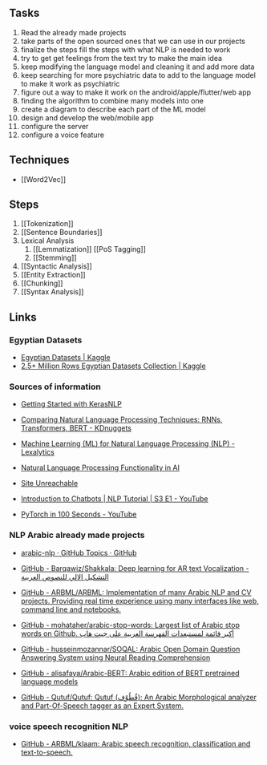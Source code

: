 
## Tasks
1. Read the already made projects
2. take parts of the open sourced ones that we can use in our projects
3. finalize the steps fill the steps with what NLP is needed to work
4. try to get get feelings from the text try to make the main idea
5. keep modifying the language model and cleaning it and add more data 
6. keep searching for more psychiatric data to add to the language model to make it work as psychiatric
7. figure out a way to make it work on the android/apple/flutter/web app
8. finding the algorithm to combine many models into one
9. create a diagram to describe each part of the ML model
10. design and develop the web/mobile app
11. configure the server
12. configure a voice feature

## Techniques
- [[Word2Vec]]
## Steps

1. [[Tokenization]]
2. [[Sentence Boundaries]]
3. Lexical Analysis
	1. [[Lemmatization]]
		 [[PoS Tagging]]
	2.  [[Stemming]] 
3. [[Syntactic Analysis]]
4. [[Entity Extraction]]
5. [[Chunking]]
7. [[Syntax Analysis]]







## Links

 
### Egyptian Datasets
- [Egyptian Datasets | Kaggle](https://www.kaggle.com/code/mostafanofal/egyptian-datasets)
- [2.5+ Million Rows Egyptian Datasets Collection | Kaggle](https://www.kaggle.com/datasets/mostafanofal/two-million-rows-egyptian-datasets/)
 
### Sources of information
- [Getting Started with KerasNLP](https://keras.io/guides/keras_nlp/getting_started/)

- [Comparing Natural Language Processing Techniques: RNNs, Transformers, BERT - KDnuggets](https://www.kdnuggets.com/comparing-natural-language-processing-techniques-rnns-transformers-bert)

- [Machine Learning (ML) for Natural Language Processing (NLP) - Lexalytics](https://www.lexalytics.com/blog/machine-learning-natural-language-processing/)

- [Natural Language Processing Functionality in AI](https://www.turing.com/kb/natural-language-processing-function-in-ai)

- [Site Unreachable](https://www.analyticsvidhya.com/blog/2021/05/natural-language-processing-step-by-step-guide/)

 - [Introduction to Chatbots | NLP Tutorial | S3 E1 - YouTube](https://www.youtube.com/watch?v=ZeoqOybAzdc)

- [PyTorch in 100 Seconds - YouTube](https://www.youtube.com/watch?v=ORMx45xqWkA)

  
### NLP Arabic already made projects

- [arabic-nlp · GitHub Topics · GitHub](https://github.com/topics/arabic-NLP)
- [GitHub - Barqawiz/Shakkala: Deep learning for AR text Vocalization - التشكيل الالي للنصوص العربية](https://github.com/Barqawiz/Shakkala)
- [GitHub - ARBML/ARBML: Implementation of many Arabic NLP and CV projects. Providing real time experience using many interfaces like web, command line and notebooks.](https://github.com/ARBML/ARBML)

- [GitHub - mohataher/arabic-stop-words: Largest list of Arabic stop words on Github. أكبر قائمة لمستبعدات الفهرسة العربية على جيت هاب](https://github.com/mohataher/arabic-stop-words)

- [GitHub - husseinmozannar/SOQAL: Arabic Open Domain Question Answering System using Neural Reading Comprehension](https://github.com/husseinmozannar/SOQAL)

- [GitHub - alisafaya/Arabic-BERT: Arabic edition of BERT pretrained language models](https://github.com/alisafaya/Arabic-BERT)

- [GitHub - Qutuf/Qutuf: Qutuf (قُطُوْف): An Arabic Morphological analyzer and Part-Of-Speech tagger as an Expert System.](https://github.com/Qutuf/Qutuf)

### voice speech recognition NLP
- [GitHub - ARBML/klaam: Arabic speech recognition, classification and text-to-speech.](https://github.com/ARBML/klaam)